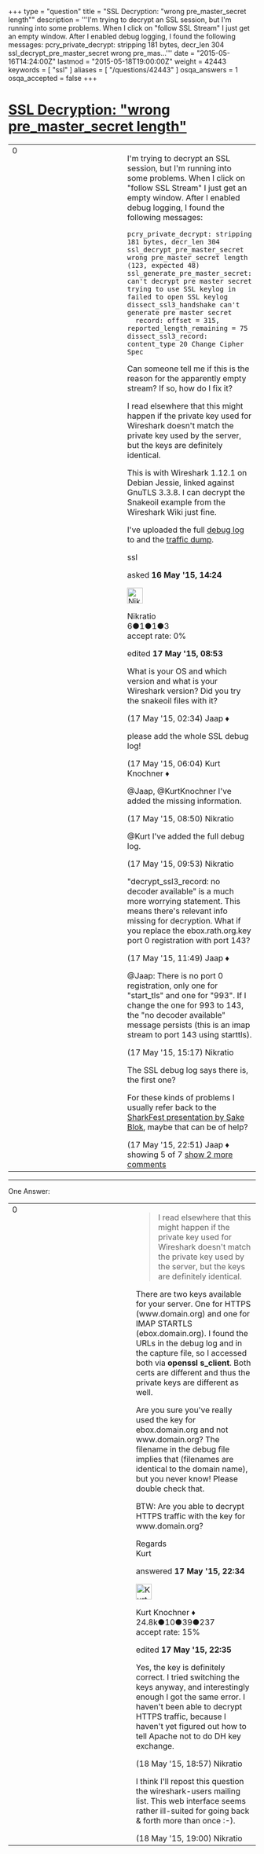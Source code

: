 +++
type = "question"
title = "SSL Decryption: &quot;wrong pre_master_secret length&quot;"
description = '''I&#x27;m trying to decrypt an SSL session, but I&#x27;m running into some problems. When I click on &quot;follow SSL Stream&quot; I just get an empty window. After I enabled debug logging, I found the following messages: pcry_private_decrypt: stripping 181 bytes, decr_len 304 ssl_decrypt_pre_master_secret wrong pre_mas...'''
date = "2015-05-16T14:24:00Z"
lastmod = "2015-05-18T19:00:00Z"
weight = 42443
keywords = [ "ssl" ]
aliases = [ "/questions/42443" ]
osqa_answers = 1
osqa_accepted = false
+++

<div class="headNormal">

# [SSL Decryption: "wrong pre\_master\_secret length"](/questions/42443/ssl-decryption-wrong-pre_master_secret-length)

</div>

<div id="main-body">

<div id="askform">

<table id="question-table" style="width:100%;"><colgroup><col style="width: 50%" /><col style="width: 50%" /></colgroup><tbody><tr class="odd"><td style="width: 30px; vertical-align: top"><div class="vote-buttons"><span id="post-42443-upvote" class="ajax-command post-vote up" rel="nofollow" title="I like this post (click again to cancel)"> </span><div id="post-42443-score" class="post-score" title="current number of votes">0</div><span id="post-42443-downvote" class="ajax-command post-vote down" rel="nofollow" title="I dont like this post (click again to cancel)"> </span> <span id="favorite-mark" class="ajax-command favorite-mark" rel="nofollow" title="mark/unmark this question as favorite (click again to cancel)"> </span><div id="favorite-count" class="favorite-count"></div></div></td><td><div id="item-right"><div class="question-body"><p>I'm trying to decrypt an SSL session, but I'm running into some problems. When I click on "follow SSL Stream" I just get an empty window. After I enabled debug logging, I found the following messages:</p><pre><code>pcry_private_decrypt: stripping 181 bytes, decr_len 304
ssl_decrypt_pre_master_secret wrong pre_master_secret length (123, expected 48)
ssl_generate_pre_master_secret: can&#39;t decrypt pre master secret
trying to use SSL keylog in 
failed to open SSL keylog
dissect_ssl3_handshake can&#39;t generate pre master secret
  record: offset = 315, reported_length_remaining = 75
dissect_ssl3_record: content_type 20 Change Cipher Spec</code></pre><p>Can someone tell me if this is the reason for the apparently empty stream? If so, how do I fix it?</p><p>I read elsewhere that this might happen if the private key used for Wireshark doesn't match the private key used by the server, but the keys are definitely identical.</p><p>This is with Wireshark 1.12.1 on Debian Jessie, linked against GnuTLS 3.3.8. I can decrypt the Snakeoil example from the Wireshark Wiki just fine.</p><p>I've uploaded the full <a href="https://www.dropbox.com/s/6kk6oqaj1zmtngl/ssl_debug.txt?dl=0">debug log</a> to and the <a href="https://www.dropbox.com/s/jpar0gnviyf1cwi/imap_starttls.pcapng?dl=0">traffic dump</a>.</p></div><div id="question-tags" class="tags-container tags"><span class="post-tag tag-link-ssl" rel="tag" title="see questions tagged &#39;ssl&#39;">ssl</span></div><div id="question-controls" class="post-controls"></div><div class="post-update-info-container"><div class="post-update-info post-update-info-user"><p>asked <strong>16 May '15, 14:24</strong></p><img src="https://secure.gravatar.com/avatar/7256049d410aa28c240527e1a779799e?s=32&amp;d=identicon&amp;r=g" class="gravatar" width="32" height="32" alt="Nikratio&#39;s gravatar image" /><p><span>Nikratio</span><br />
<span class="score" title="6 reputation points">6</span><span title="1 badges"><span class="badge1">●</span><span class="badgecount">1</span></span><span title="1 badges"><span class="silver">●</span><span class="badgecount">1</span></span><span title="3 badges"><span class="bronze">●</span><span class="badgecount">3</span></span><br />
<span class="accept_rate" title="Rate of the user&#39;s accepted answers">accept rate:</span> <span title="Nikratio has no accepted answers">0%</span></p></div><div class="post-update-info post-update-info-edited"><p><span> edited <strong>17 May '15, 08:53</strong> </span></p></div></div><div id="comments-container-42443" class="comments-container"><span id="42447"></span><div id="comment-42447" class="comment"><div id="post-42447-score" class="comment-score"></div><div class="comment-text"><p>What is your OS and which version and what is your Wireshark version? Did you try the snakeoil files with it?</p></div><div id="comment-42447-info" class="comment-info"><span class="comment-age">(17 May '15, 02:34)</span> <span class="comment-user userinfo">Jaap ♦</span></div></div><span id="42452"></span><div id="comment-42452" class="comment"><div id="post-42452-score" class="comment-score"></div><div class="comment-text"><p>please add the whole SSL debug log!</p></div><div id="comment-42452-info" class="comment-info"><span class="comment-age">(17 May '15, 06:04)</span> <span class="comment-user userinfo">Kurt Knochner ♦</span></div></div><span id="42464"></span><div id="comment-42464" class="comment"><div id="post-42464-score" class="comment-score"></div><div class="comment-text"><p><span>@Jaap</span>, @KurtKnochner I've added the missing information.</p></div><div id="comment-42464-info" class="comment-info"><span class="comment-age">(17 May '15, 08:50)</span> <span class="comment-user userinfo">Nikratio</span></div></div><span id="42468"></span><div id="comment-42468" class="comment"><div id="post-42468-score" class="comment-score"></div><div class="comment-text"><p><span>@Kurt</span> I've added the full debug log.</p></div><div id="comment-42468-info" class="comment-info"><span class="comment-age">(17 May '15, 09:53)</span> <span class="comment-user userinfo">Nikratio</span></div></div><span id="42470"></span><div id="comment-42470" class="comment"><div id="post-42470-score" class="comment-score"></div><div class="comment-text"><p>"decrypt_ssl3_record: no decoder available" is a much more worrying statement. This means there's relevant info missing for decryption. What if you replace the ebox.rath.org.key port 0 registration with port 143?</p></div><div id="comment-42470-info" class="comment-info"><span class="comment-age">(17 May '15, 11:49)</span> <span class="comment-user userinfo">Jaap ♦</span></div></div><span id="42473"></span><div id="comment-42473" class="comment not_top_scorer"><div id="post-42473-score" class="comment-score"></div><div class="comment-text"><p><span>@Jaap</span>: There is no port 0 registration, only one for "start_tls" and one for "993". If I change the one for 993 to 143, the "no decoder available" message persists (this is an imap stream to port 143 using starttls).</p></div><div id="comment-42473-info" class="comment-info"><span class="comment-age">(17 May '15, 15:17)</span> <span class="comment-user userinfo">Nikratio</span></div></div><span id="42485"></span><div id="comment-42485" class="comment not_top_scorer"><div id="post-42485-score" class="comment-score"></div><div class="comment-text"><p>The SSL debug log says there is, the first one?</p><p>For these kinds of problems I usually refer back to the <a href="http://sharkfest.wireshark.org/sharkfest.09/AU2_Blok_SSL_Troubleshooting_with_Wireshark_and_Tshark.pps">SharkFest presentation by Sake Blok</a>, maybe that can be of help?</p></div><div id="comment-42485-info" class="comment-info"><span class="comment-age">(17 May '15, 22:51)</span> <span class="comment-user userinfo">Jaap ♦</span></div></div></div><div id="comment-tools-42443" class="comment-tools"><span class="comments-showing"> showing 5 of 7 </span> <a href="#" class="show-all-comments-link">show 2 more comments</a></div><div class="clear"></div><div id="comment-42443-form-container" class="comment-form-container"></div><div class="clear"></div></div></td></tr></tbody></table>

------------------------------------------------------------------------

<div class="tabBar">

<span id="sort-top"></span>

<div class="headQuestions">

One Answer:

</div>

</div>

<span id="42484"></span>

<div id="answer-container-42484" class="answer">

<table style="width:100%;"><colgroup><col style="width: 50%" /><col style="width: 50%" /></colgroup><tbody><tr class="odd"><td style="width: 30px; vertical-align: top"><div class="vote-buttons"><span id="post-42484-upvote" class="ajax-command post-vote up" rel="nofollow" title="I like this post (click again to cancel)"> </span><div id="post-42484-score" class="post-score" title="current number of votes">0</div><span id="post-42484-downvote" class="ajax-command post-vote down" rel="nofollow" title="I dont like this post (click again to cancel)"> </span></div></td><td><div class="item-right"><div class="answer-body"><blockquote><p>I read elsewhere that this might happen if the private key used for Wireshark doesn't match the private key used by the server, but the keys are definitely identical.</p></blockquote><p>There are two keys available for your server. One for HTTPS (www.domain.org) and one for IMAP STARTLS (ebox.domain.org). I found the URLs in the debug log and in the capture file, so I accessed both via <strong>openssl s_client</strong>. Both certs are different and thus the private keys are different as well.</p><p>Are you sure you've really used the key for ebox.domain.org and not www.domain.org? The filename in the debug file implies that (filenames are identical to the domain name), but you never know! Please double check that.</p><p>BTW: Are you able to decrypt HTTPS traffic with the key for www.domain.org?</p><p>Regards<br />
Kurt</p></div><div class="answer-controls post-controls"></div><div class="post-update-info-container"><div class="post-update-info post-update-info-user"><p>answered <strong>17 May '15, 22:34</strong></p><img src="https://secure.gravatar.com/avatar/23b7bf5b13bc2c98b2e8aa9869ca5d75?s=32&amp;d=identicon&amp;r=g" class="gravatar" width="32" height="32" alt="Kurt%20Knochner&#39;s gravatar image" /><p><span>Kurt Knochner ♦</span><br />
<span class="score" title="24767 reputation points"><span>24.8k</span></span><span title="10 badges"><span class="badge1">●</span><span class="badgecount">10</span></span><span title="39 badges"><span class="silver">●</span><span class="badgecount">39</span></span><span title="237 badges"><span class="bronze">●</span><span class="badgecount">237</span></span><br />
<span class="accept_rate" title="Rate of the user&#39;s accepted answers">accept rate:</span> <span title="Kurt Knochner has 344 accepted answers">15%</span> </br></p></div><div class="post-update-info post-update-info-edited"><p><span> edited <strong>17 May '15, 22:35</strong> </span></p></div></div><div id="comments-container-42484" class="comments-container"><span id="42520"></span><div id="comment-42520" class="comment"><div id="post-42520-score" class="comment-score"></div><div class="comment-text"><p>Yes, the key is definitely correct. I tried switching the keys anyway, and interestingly enough I got the same error. I haven't been able to decrypt HTTPS traffic, because I haven't yet figured out how to tell Apache not to do DH key exchange.</p></div><div id="comment-42520-info" class="comment-info"><span class="comment-age">(18 May '15, 18:57)</span> <span class="comment-user userinfo">Nikratio</span></div></div><span id="42521"></span><div id="comment-42521" class="comment"><div id="post-42521-score" class="comment-score"></div><div class="comment-text"><p>I think I'll repost this question the wireshark-users mailing list. This web interface seems rather ill-suited for going back &amp; forth more than once :-).</p></div><div id="comment-42521-info" class="comment-info"><span class="comment-age">(18 May '15, 19:00)</span> <span class="comment-user userinfo">Nikratio</span></div></div></div><div id="comment-tools-42484" class="comment-tools"></div><div class="clear"></div><div id="comment-42484-form-container" class="comment-form-container"></div><div class="clear"></div></div></td></tr></tbody></table>

</div>

<div class="paginator-container-left">

</div>

</div>

</div>

